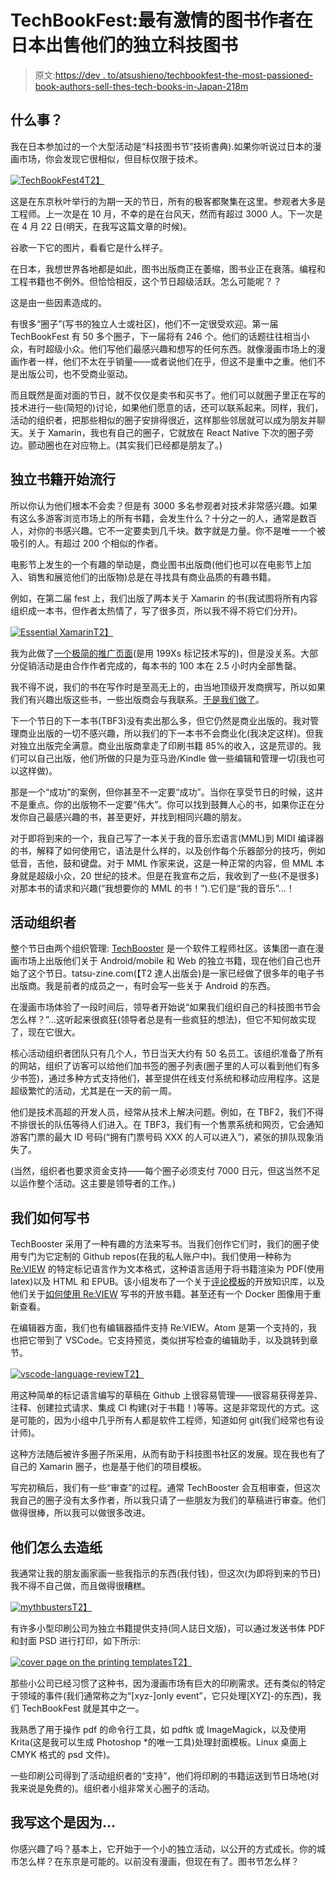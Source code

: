 # TechBookFest:最有激情的图书作者在日本出售他们的独立科技图书

> 原文:[https://dev . to/atsushieno/techbookfest-the-most-passioned-book-authors-sell-thes-tech-books-in-Japan-218m](https://dev.to/atsushieno/techbookfest-the-most-passionate-book-authors-sell-their-tech-books-in-japan-218m)

## 什么事？

我在日本参加过的一个大型活动是“科技图书节”技術書典).如果你听说过日本的漫画市场，你会发现它很相似，但目标仅限于技术。

[![TechBookFest4](../Images/241862d33d182c49587832aa3401919f.png)T2】](https://res.cloudinary.com/practicaldev/image/fetch/s--9qvI_9UV--/c_limit%2Cf_auto%2Cfl_progressive%2Cq_auto%2Cw_880/https://techbookfest.org/assets/tbf04/images/top.jpg)

这是在东京秋叶举行的为期一天的节日，所有的极客都聚集在这里。参观者大多是工程师。上一次是在 10 月，不幸的是在台风天，然而有超过 3000 人。下一次是在 4 月 22 日(明天，在我写这篇文章的时候)。

谷歌一下它的图片，看看它是什么样子。

在日本，我想世界各地都是如此，图书出版商正在萎缩，图书业正在衰落。编程和工程书籍也不例外。但恰恰相反，这个节日超级活跃。怎么可能呢？？

这是由一些因素造成的。

有很多“圈子”(写书的独立人士或社区)，他们不一定很受欢迎。第一届 TechBookFest 有 50 多个圈子，下一届将有 246 个。他们的话题往往相当小众，有时超级小众。他们写他们最感兴趣和想写的任何东西。就像漫画市场上的漫画作者一样，他们不太在乎销量——或者说他们在乎，但这不是重中之重。他们不是出版公司，也不受商业驱动。

而且既然是面对面的节日，就不仅仅是卖书和买书了。他们可以就圈子里正在写的技术进行一些(简短的)讨论，如果他们愿意的话，还可以联系起来。同样，我们，活动的组织者，把那些相似的圈子安排得很近，这样那些邻居就可以成为朋友并聊天。关于 Xamarin，我也有自己的圈子，它就放在 React Native 下次的圈子旁边。颤动圈也在对应物上。(其实我们已经都是朋友了。)

## 独立书籍开始流行

所以你认为他们根本不会卖？但是有 3000 多名参观者对技术非常感兴趣。如果有这么多游客浏览市场上的所有书籍，会发生什么？十分之一的人，通常是数百人，对你的书感兴趣。它不一定要卖到几千块。数字就是力量。你不是唯一一个被吸引的人。有超过 200 个相似的作者。

电影节上发生的一个有趣的举动是，商业图书出版商(他们也可以在电影节上加入、销售和展览他们的出版物)总是在寻找具有商业品质的有趣书籍。

例如，在第二届 fest 上，我们出版了两本关于 Xamarin 的书(我试图将所有内容组织成一本书，但作者太热情了，写了很多页，所以我不得不将它们分开)。

[![Essential Xamarin](../Images/2a2d028c0bbc081db4043bfd4a724f0e.png)T2】](https://res.cloudinary.com/practicaldev/image/fetch/s--uIF75kEa--/c_limit%2Cf_auto%2Cfl_progressive%2Cq_auto%2Cw_880/https://cdn-ak.f.st-hatena.com/images/fotolife/a/atsushieno/20170330/20170330191800.png)

我为此做了[一个极简的推广页面](https://atsushieno.github.io/xamaritans/tbf2.html)(是用 199Xs 标记技术写的)，但是没关系。大部分促销活动是由合作作者完成的，每本书的 100 本在 2.5 小时内全部售罄。

我不得不说，我们的书在写作时是至高无上的，由当地顶级开发商撰写，所以如果我们有兴趣出版这些书，一些出版商会与我联系。[于是我们做了](https://www.amazon.co.jp//dp/B07539YT44/)。

下一个节日的下一本书(TBF3)没有卖出那么多，但它仍然是商业出版的。我对管理商业出版的一切不感兴趣，所以我们的下一本书不会商业化(我决定这样)。但我对独立出版完全满意。商业出版商拿走了印刷书籍 85%的收入，这是荒谬的。我们可以自己出版，他们所做的只是为亚马逊/Kindle 做一些编辑和管理一切(我也可以这样做)。

那是一个“成功”的案例，但你甚至不一定要“成功”。当你在享受节日的时候，这并不是重点。你的出版物不一定要“伟大”。你可以找到鼓舞人心的书，如果你正在分发你自己最感兴趣的书，甚至更好，并找到相同兴趣的朋友。

对于即将到来的一个，我自己写了一本关于我的音乐宏语言(MML)到 MIDI 编译器的书，解释了如何使用它，语法是什么样的，以及创作每个乐器部分的技巧，例如低音，吉他，鼓和键盘。对于 MML 作家来说，这是一种正常的内容，但 MML 本身就是超级小众，20 世纪的技术。但是在我宣布之后，我收到了一些(不是很多)对那本书的请求和兴趣(“我想要你的 MML 的书！”).它们是“我的音乐”...！

## 活动组织者

整个节日由两个组织管理: [TechBooster](https://techbooster.org/) 是一个软件工程师社区。该集团一直在漫画市场上出版他们关于 Android/mobile 和 Web 的独立书籍，现在他们自己也开始了这个节日。tatsu-zine.com(【T2 達人出版会)是一家已经做了很多年的电子书出版商。我是前者的成员之一，有时会写一些关于 Android 的东西。

在漫画市场体验了一段时间后，领导者开始说“如果我们组织自己的科技图书节会怎么样？”...这听起来很疯狂(领导者总是有一些疯狂的想法)，但它不知何故实现了，现在它很大。

核心活动组织者团队只有几个人，节日当天大约有 50 名员工。该组织准备了所有的网站，组织了访客可以给他们加书签的圈子列表(圈子里的人可以看到他们有多少书签)，通过多种方式支持他们，甚至提供在线支付系统和移动应用程序。这是超级繁忙的活动，尤其是在一天的前一周。

他们是技术高超的开发人员，经常从技术上解决问题。例如，在 TBF2，我们不得不排很长的队伍等待人们进入。在 TBF3，我们有一个售票系统和网页，它会通知游客门票的最大 ID 号码(“拥有门票号码 XXX 的人可以进入”)，紧张的排队现象消失了。

(当然，组织者也要求资金支持——每个圈子必须支付 7000 日元，但这当然不足以运作整个活动。这主要是领导者的工作。)

## 我们如何写书

TechBooster 采用了一种有趣的方法来写书。当我们创作它们时，我们的圈子使用专门为它定制的 Github repos(在我的私人账户中)。我们使用一种称为 [Re:VIEW](https://github.com/kmuto/review) 的特定标记语言作为文本格式，这种语言适用于将书籍渲染为 PDF(使用 latex)以及 HTML 和 EPUB。该小组发布了一个关于[评论模板](https://github.com/TechBooster/ReVIEW-Template)的开放知识库，以及他们关于[如何使用 Re:VIEW](https://github.com/TechBooster/C89-FirstStepReVIEW-v2) 写书的开放书籍。甚至还有一个 Docker 图像用于重新查看。

在编辑器方面，我们也有编辑器插件支持 Re:VIEW。Atom 是第一个支持的，我也把它带到了 VSCode。它支持预览，类似拼写检查的编辑助手，以及跳转到章节。

[![vscode-language-review](../Images/71059366220257dbcef562e89168b052.png)T2】](https://res.cloudinary.com/practicaldev/image/fetch/s--44J-U6-b--/c_limit%2Cf_auto%2Cfl_progressive%2Cq_auto%2Cw_880/https://raw.githubusercontent.com/atsushieno/vscode-language-review/master/docs/images/sshot-preview.png)

用这种简单的标记语言编写的草稿在 Github 上很容易管理——很容易获得差异、注释、创建拉式请求、集成 CI 构建(对于书籍！)等等。这是非常现代的方式。这是可能的，因为小组中几乎所有人都是软件工程师，知道如何 git(我们经常也有设计师)。

这种方法随后被许多圈子所采用，从而有助于科技图书社区的发展。现在我也有了自己的 Xamarin 圈子，也是基于他们的项目模板。

写完初稿后，我们有一些“审查”的过程。通常 TechBooster 会互相审查，但这次我自己的圈子没有太多作者，所以我只请了一些朋友为我们的草稿进行审查。他们做得很棒，所以我可以做很多改进。

## 他们怎么去造纸

我通常让我的朋友画家画一些我指示的东西(我付钱)，但这次(为即将到来的节日)我不得不自己做，而且做得很糟糕。

[![mythbusters](../Images/6a75b1598f76d057560fa63857c3de9a.png)T2】](https://res.cloudinary.com/practicaldev/image/fetch/s--krlsVPlC--/c_limit%2Cf_auto%2Cfl_progressive%2Cq_auto%2Cw_880/https://cdn-ak.f.st-hatena.com/images/fotolife/a/atsushieno/20180419/20180419085023.png)

有许多小型印刷公司为独立书籍提供支持(同人誌日文版)，可以通过发送书体 PDF 和封面 PSD 进行打印，如下所示:

[![cover page on the printing templates](../Images/826c96fd75b80a239225f51f185b0bb0.png)T2】](https://res.cloudinary.com/practicaldev/image/fetch/s--tcgHcbcZ--/c_limit%2Cf_auto%2Cfl_progressive%2Cq_auto%2Cw_880/https://cdn-ak.f.st-hatena.com/images/fotolife/a/atsushieno/20180419/20180419082929.png)

那些小公司已经习惯了这种书，因为漫画市场有巨大的印刷需求。还有类似的特定于领域的事件(我们通常称之为“[xyz-]only event”，它只处理[XYZ]-的东西)，我们 TechBookFest 就是其中之一。

我熟悉了用于操作 pdf 的命令行工具，如 pdftk 或 ImageMagick，以及使用 Krita(这是我可以生成 Photoshop *的唯一工具)处理封面模板。Linux 桌面上 CMYK 格式的 psd 文件)。

一些印刷公司得到了活动组织者的“支持”，他们将印刷的书籍运送到节日场地(对我来说是免费的)。组织者小组非常关心圈子的活动。

## 我写这个是因为...

你感兴趣了吗？基本上，它开始于一个小的独立活动，以公开的方式成长。你的城市怎么样？在东京是可能的。以前没有漫画，但现在有了。图书节怎么样？